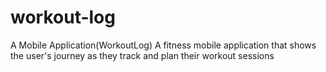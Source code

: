 # workout-log
A Mobile Application(WorkoutLog)
A fitness mobile application that shows the user's journey as they track and plan their workout sessions
